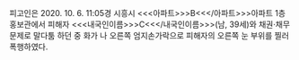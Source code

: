 피고인은 2020. 10. 6. 11:05경 시흥시 <<<아파트>>>B<<</아파트>>>아파트 1층 홍보관에서 피해자 <<<내국인이름>>>C<<</내국인이름>>>(남, 39세)와 채권·채무 문제로 말다툼 하던 중 화가 나 오른쪽 엄지손가락으로 피해자의 오른쪽 눈 부위를 찔러 폭행하였다.